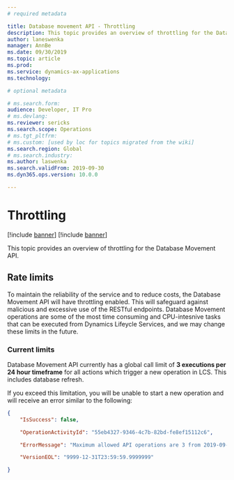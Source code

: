 ```yaml
---
# required metadata

title: Database movement API - Throttling
description: This topic provides an overview of throttling for the Database Movement API. 
author: laneswenka
manager: AnnBe
ms.date: 09/30/2019
ms.topic: article
ms.prod: 
ms.service: dynamics-ax-applications
ms.technology: 

# optional metadata

# ms.search.form: 
audience: Developer, IT Pro
# ms.devlang: 
ms.reviewer: sericks
ms.search.scope: Operations
# ms.tgt_pltfrm: 
# ms.custom: [used by loc for topics migrated from the wiki]
ms.search.region: Global
# ms.search.industry: 
ms.author: laswenka
ms.search.validFrom: 2019-09-30
ms.dyn365.ops.version: 10.0.0

---
```


# Throttling

[!include [banner](../../includes/banner.md)]
[!include [banner](../../includes/preview-banner.md)]

This topic provides an overview of throttling for the Database Movement API. 

## Rate limits
To maintain the reliability of the service and to reduce costs, the Database Movement API will have throttling enabled.  This will safeguard against malicious and excessive use of the RESTful endpoints.  Database Movement operations are some of the most time consuming and CPU-intesnive tasks that can be executed from Dynamics Lifeycle Services, and we may change these limits in the future.

### Current limits
Database Movement API currently has a global call limit of **3 executions per 24 hour timeframe** for all actions which trigger a new operation in LCS.  This includes database refresh.

If you exceed this limitation, you will be unable to start a new operation and will receive an error similar to the following:

```json
{
    "IsSuccess": false,

    "OperationActivityId": "55eb4327-9346-4c7b-82bd-fe8ef15112c6",

    "ErrorMessage": "Maximum allowed API operations are 3 from 2019-09-30T04:01:01.9999999",

    "VersionEOL": "9999-12-31T23:59:59.9999999"

}
```